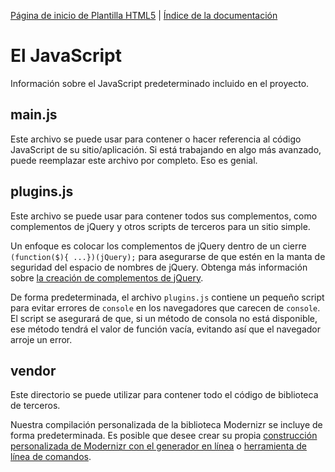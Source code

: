 [Página de inicio de Plantilla HTML5](https://html5boilerplate.com/) | [Índice de la documentación](TOC.es.md)

# El JavaScript

Información sobre el JavaScript predeterminado incluido en el proyecto.

## main.js

Este archivo se puede usar para contener o hacer referencia al código JavaScript de su sitio/aplicación. Si está
trabajando en algo más avanzado, puede reemplazar este archivo por completo. Eso es genial.

## plugins.js

Este archivo se puede usar para contener todos sus complementos, como complementos de jQuery y otros scripts de terceros
para un sitio simple.

Un enfoque es colocar los complementos de jQuery dentro de un cierre `(function($){ ...})(jQuery);` para asegurarse de
que estén en la manta de seguridad del espacio de nombres de jQuery.
Obtenga más información sobre [la creación de complementos de jQuery](https://learn.jquery.com/plugins/).

De forma predeterminada, el archivo `plugins.js` contiene un pequeño script para evitar errores de `console` en los
navegadores que carecen de `console`. El script se asegurará de que, si un método de consola no está disponible, ese
método tendrá el valor de función vacía, evitando así que el navegador arroje un error.

## vendor

Este directorio se puede utilizar para contener todo el código de biblioteca de terceros.

Nuestra compilación personalizada de la biblioteca Modernizr se incluye de forma predeterminada. Es posible que desee
crear su propia [construcción personalizada de Modernizr con el generador en línea](https://modernizr.com/download/) o
[herramienta de línea de comandos](https://modernizr.com/docs#command-line-config).
